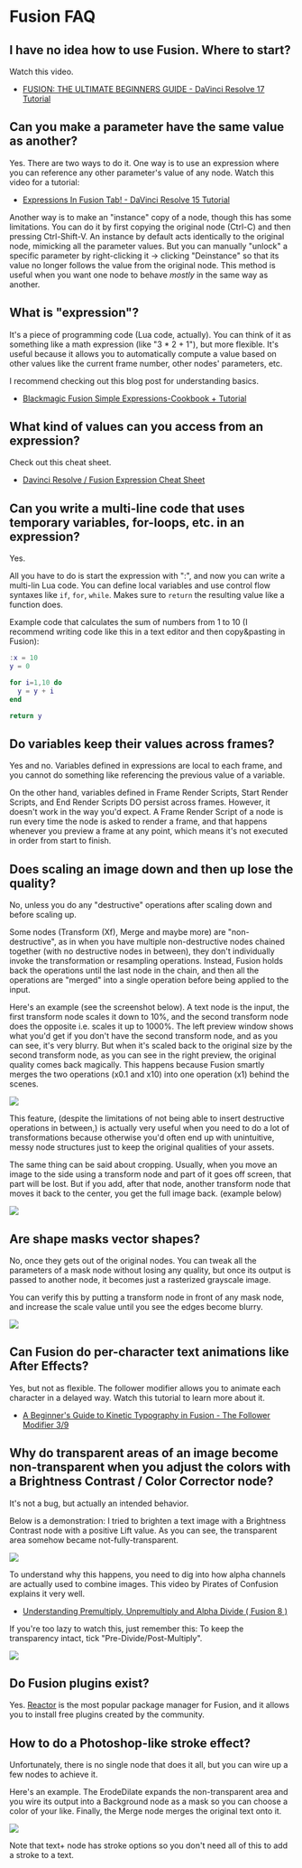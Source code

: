 # Fusion FAQ

## I have no idea how to use Fusion. Where to start?

Watch this video.

- [FUSION: THE ULTIMATE BEGINNERS GUIDE - DaVinci Resolve 17 Tutorial](https://www.youtube.com/watch?v=MDpR2xluwvI)

## Can you make a parameter have the same value as another?

Yes. There are two ways to do it. One way is to use an expression where you can reference any other parameter's value of any node. Watch this video for a tutorial:

- [Expressions In Fusion Tab! - DaVinci Resolve 15 Tutorial](https://youtu.be/ODsWGRyGsmU)

Another way is to make an "instance" copy of a node, though this has some limitations. You can do it by first copying the original node (Ctrl-C) and then pressing Ctrl-Shift-V. An instance by default acts identically to the original node, mimicking all the parameter values. But you can manually "unlock" a specific parameter by right-clicking it -> clicking "Deinstance" so that its value no longer follows the value from the original node. This method is useful when you want one node to behave *mostly* in the same way as another.

## What is "expression"?

It's a piece of programming code (Lua code, actually). You can think of it as something like a math expression (like "3 * 2 + 1"), but more flexible. It's useful because it allows you to automatically compute a value based on other values like the current frame number, other nodes' parameters, etc.

I recommend checking out this blog post for understanding basics.

- [Blackmagic Fusion Simple Expressions-Cookbook + Tutorial](https://noahhaehnel.com/blog/fusion-simple-expressions-cookbook/)

## What kind of values can you access from an expression?

Check out this cheat sheet.

- [Davinci Resolve / Fusion Expression Cheat Sheet](https://billjustice.com/fusion_expressions_cheat_sheet)

## Can you write a multi-line code that uses temporary variables, for-loops, etc. in an expression?

Yes.

All you have to do is start the expression with ":", and now you can write a multi-lin Lua code. You can define local variables and use control flow syntaxes like `if`, `for`, `while`. Makes sure to `return` the resulting value like a function does.

Example code that calculates the sum of numbers from 1 to 10 (I recommend writing code like this in a text editor and then copy&pasting in Fusion):

```Lua
:x = 10
y = 0

for i=1,10 do
  y = y + i
end

return y
```

## Do variables keep their values across frames?

Yes and no. Variables defined in expressions are local to each frame, and you cannot do something like referencing the previous value of a variable.

On the other hand, variables defined in Frame Render Scripts, Start Render Scripts, and End Render Scripts DO persist across frames. However, it doesn't work in the way you'd expect. A Frame Render Script of a node is run every time the node is asked to render a frame, and that happens whenever you preview a frame at any point, which means it's not executed in order from start to finish.

## Does scaling an image down and then up lose the quality?

No, unless you do any "destructive" operations after scaling down and before scaling up.

Some nodes (Transform (Xf), Merge and maybe more) are "non-destructive", as in when you have multiple non-destructive nodes chained together (with no destructive nodes in between), they don't individually invoke the transformation or resampling operations. Instead, Fusion holds back the operations until the last node in the chain, and then all the operations are "merged" into a single operation before being applied to the input.

Here's an example (see the screenshot below). A text node is the input, the first transform node scales it down to 10%, and the second transform node does the opposite i.e. scales it up to 1000%. The left preview window shows what you'd get if you don't have the second transform node, and as you can see, it's very blurry. But when it's scaled back to the original size by the second transform node, as you can see in the right preview, the original quality comes back magically. This happens because Fusion smartly merges the two operations (x0.1 and x10) into one operation (x1) behind the scenes.

![](images/fusion_transform_compose.png)

This feature, (despite the limitations of not being able to insert destructive operations in between,) is actually very useful when you need to do a lot of transformations because otherwise you'd often end up with unintuitive, messy node structures just to keep the original qualities of your assets.

The same thing can be said about cropping. Usually, when you move an image to the side using a transform node and part of it goes off screen, that part will be lost. But if you add, after that node, another transform node that moves it back to the center, you get the full image back. (example below)

![](images/fusion_transform_compose2.png)

## Are shape masks vector shapes?

No, once they gets out of the original nodes. You can tweak all the parameters of a mask node without losing any quality, but once its output is passed to another node, it becomes just a rasterized grayscale image.

You can verify this by putting a transform node in front of any mask node, and increase the scale value until you see the edges become blurry.

![](images/fusion_mask_not_scaling.png)

## Can Fusion do per-character text animations like After Effects?

Yes, but not as flexible. The follower modifier allows you to animate each character in a delayed way. Watch this tutorial to learn more about it.

- [A Beginner's Guide to Kinetic Typography in Fusion - The Follower Modifier 3/9](https://youtu.be/Ho2c97XiTD0)

## Why do transparent areas of an image become non-transparent when you adjust the colors with a Brightness Contrast / Color Corrector node?

It's not a bug, but actually an intended behavior.

Below is a demonstration: I tried to brighten a text image with a Brightness Contrast node with a positive Lift value. As you can see, the transparent area somehow became not-fully-transparent.

![](images/fusion_alpha_bc.png)

To understand why this happens, you need to dig into how alpha channels are actually used to combine images. This video by Pirates of Confusion explains it very well.

- [Understanding Premultiply, Unpremultiply and Alpha Divide ( Fusion 8 )](https://youtu.be/Q9c-uLcuVk8)

If you're too lazy to watch this, just remember this: To keep the transparency intact, tick "Pre-Divide/Post-Multiply".

![](images/fusion_bc_predevide_postmultiply.png)


## Do Fusion plugins exist?

Yes. [Reactor](https://www.steakunderwater.com/wesuckless/viewtopic.php?t=3067) is the most popular package manager for Fusion, and it allows you to install free plugins created by the community.


## How to do a Photoshop-like stroke effect?

Unfortunately, there is no single node that does it all, but you can wire up a few nodes to achieve it.

Here's an example. The ErodeDilate expands the non-transparent area and you wire its output into a Background node as a mask so you can choose a color of your like. Finally, the Merge node merges the original text onto it.

![](images/fusion_stroke.png)

Note that text+ node has stroke options so you don't need all of this to add a stroke to a text.
